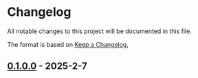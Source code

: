 # Changelog

All notable changes to this project will be documented in this file.

The format is based on [Keep a Changelog](https://keepachangelog.com/en/1.0.0/),

## [0.1.0.0](https://github.com/actuate-rs/actuate/compare/aztecs-asset-v0.1.0.0) - 2025-2-7
